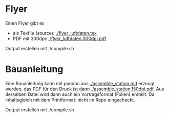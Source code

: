 # Flyer

Einen Flyer gibt es 

* als Texfile (source): [./flyer_luftdaten.tex](./flyer_luftdaten.tex)
* PDF mit 300dpi: [./flyer_luftdaten.300dpi.pdf](./flyer_luftdaten.300dpi.pdf)

Output erstellen mit ./compile.sh

# Bauanleitung

Eine Bauanleitung kann mit pandoc aus [./assemble_station.md](./assemble_station.md) erzeugt werden, das PDF für den Druck ist dann [./assemble_station.150dpi.pdf](./assemble_station.150dpi.pdf). 
Aus derselben Datei wird dann auch ein Vortragsformat (Folien) erstellt. Da inhaltsgleich mit dem Printformat: nicht im Repo eingecheckt.

Output erstellen mit ./compile.sh
